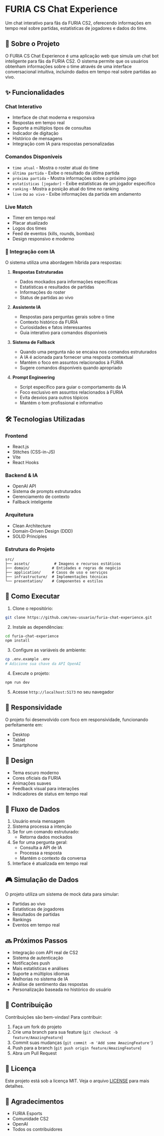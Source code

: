 # FURIA CS Chat Experience

Um chat interativo para fãs da FURIA CS2, oferecendo informações em tempo real sobre partidas, estatísticas de jogadores e dados do time.

## 🎯 Sobre o Projeto

O FURIA CS Chat Experience é uma aplicação web que simula um chat bot inteligente para fãs da FURIA CS2. O sistema permite que os usuários obtenham informações sobre o time através de uma interface conversacional intuitiva, incluindo dados em tempo real sobre partidas ao vivo.

## ✨ Funcionalidades

### Chat Interativo
- Interface de chat moderna e responsiva
- Respostas em tempo real
- Suporte a múltiplos tipos de consultas
- Indicador de digitação
- Histórico de mensagens
- Integração com IA para respostas personalizadas

### Comandos Disponíveis
- `time atual` - Mostra o roster atual do time
- `última partida` - Exibe o resultado da última partida
- `próxima partida` - Mostra informações sobre o próximo jogo
- `estatísticas [jogador]` - Exibe estatísticas de um jogador específico
- `ranking` - Mostra a posição atual do time no ranking
- `live` ou `ao vivo` - Exibe informações da partida em andamento

### Live Match
- Timer em tempo real
- Placar atualizado
- Logos dos times
- Feed de eventos (kills, rounds, bombas)
- Design responsivo e moderno

### 🤖 Integração com IA
O sistema utiliza uma abordagem híbrida para respostas:

1. **Respostas Estruturadas**
   - Dados mockados para informações específicas
   - Estatísticas e resultados de partidas
   - Informações do roster
   - Status de partidas ao vivo

2. **Assistente IA**
   - Respostas para perguntas gerais sobre o time
   - Contexto histórico da FURIA
   - Curiosidades e fatos interessantes
   - Guia interativo para comandos disponíveis

3. **Sistema de Fallback**
   - Quando uma pergunta não se encaixa nos comandos estruturados
   - A IA é acionada para fornecer uma resposta contextual
   - Mantém o foco em assuntos relacionados à FURIA
   - Sugere comandos disponíveis quando apropriado

4. **Prompt Engineering**
   - Script específico para guiar o comportamento da IA
   - Foco exclusivo em assuntos relacionados à FURIA
   - Evita desvios para outros tópicos
   - Mantém o tom profissional e informativo

## 🛠️ Tecnologias Utilizadas

### Frontend
- React.js
- Stitches (CSS-in-JS)
- Vite
- React Hooks

### Backend & IA
- OpenAI API
- Sistema de prompts estruturados
- Gerenciamento de contexto
- Fallback inteligente

### Arquitetura
- Clean Architecture
- Domain-Driven Design (DDD)
- SOLID Principles

### Estrutura do Projeto
```
src/
├── assets/           # Imagens e recursos estáticos
├── domain/          # Entidades e regras de negócio
├── application/     # Casos de uso e serviços
├── infrastructure/  # Implementações técnicas
└── presentation/    # Componentes e estilos
```

## 🚀 Como Executar

1. Clone o repositório:
```bash
git clone https://github.com/seu-usuario/furia-chat-experience.git
```

2. Instale as dependências:
```bash
cd furia-chat-experience
npm install
```

3. Configure as variáveis de ambiente:
```bash
cp .env.example .env
# Adicione sua chave da API OpenAI
```

4. Execute o projeto:
```bash
npm run dev
```

5. Acesse `http://localhost:5173` no seu navegador

## 📱 Responsividade

O projeto foi desenvolvido com foco em responsividade, funcionando perfeitamente em:
- Desktop
- Tablet
- Smartphone

## 🎨 Design

- Tema escuro moderno
- Cores oficiais da FURIA
- Animações suaves
- Feedback visual para interações
- Indicadores de status em tempo real

## 🔄 Fluxo de Dados

1. Usuário envia mensagem
2. Sistema processa a intenção
3. Se for um comando estruturado:
   - Retorna dados mockados
4. Se for uma pergunta geral:
   - Consulta a API de IA
   - Processa a resposta
   - Mantém o contexto da conversa
5. Interface é atualizada em tempo real

## 🎮 Simulação de Dados

O projeto utiliza um sistema de mock data para simular:
- Partidas ao vivo
- Estatísticas de jogadores
- Resultados de partidas
- Rankings
- Eventos em tempo real

## 🔜 Próximos Passos

- Integração com API real de CS2
- Sistema de autenticação
- Notificações push
- Mais estatísticas e análises
- Suporte a múltiplos idiomas
- Melhorias no sistema de IA
- Análise de sentimento das respostas
- Personalização baseada no histórico do usuário

## 🤝 Contribuição

Contribuições são bem-vindas! Para contribuir:

1. Faça um fork do projeto
2. Crie uma branch para sua feature (`git checkout -b feature/AmazingFeature`)
3. Commit suas mudanças (`git commit -m 'Add some AmazingFeature'`)
4. Push para a branch (`git push origin feature/AmazingFeature`)
5. Abra um Pull Request

## 📝 Licença

Este projeto está sob a licença MIT. Veja o arquivo [LICENSE](LICENSE) para mais detalhes.

## 🙏 Agradecimentos

- FURIA Esports
- Comunidade CS2
- OpenAI
- Todos os contribuidores
